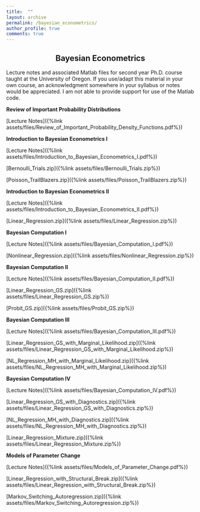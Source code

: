 ```yaml
---
title:  ""
layout: archive
permalink: /bayesian_econometrics/
author_profile: true
comments: true
---
```


<center>

<h2> Bayesian Econometrics </h2>

</center>

Lecture notes and associated Matlab files for second year Ph.D. course taught at the University of Oregon. If you use/adapt this material in your own course, an acknowledgment somewhere in your syllabus or notes would be appreciated. I am not able to provide support for use of the Matlab code. 

**Review of Important Probability Distributions**

[Lecture Notes]({%link assets/files/Review_of_Important_Probability_Density_Functions.pdf%})

**Introduction to Bayesian Econometrics I**

[Lecture Notes]({%link assets/files/Introduction_to_Bayesian_Econometrics_I.pdf%})

[Bernoulli_Trials.zip]({%link assets/files/Bernoulli_Trials.zip%})

[Poisson_TrailBlazers.zip]({%link assets/files/Poisson_TrailBlazers.zip%})

**Introduction to Bayesian Econometrics II**

[Lecture Notes]({%link assets/files/Introduction_to_Bayesian_Econometrics_II.pdf%})

[Linear_Regression.zip]({%link assets/files/Linear_Regression.zip%})

**Bayesian Computation I**

[Lecture Notes]({%link assets/files/Bayesian_Computation_I.pdf%})

[Nonlinear_Regression.zip]({%link assets/files/Nonlinear_Regression.zip%})

**Bayesian Computation II**

[Lecture Notes]({%link assets/files/Bayesian_Computation_II.pdf%})

[Linear_Regression_GS.zip]({%link assets/files/Linear_Regression_GS.zip%})

[Probit_GS.zip]({%link assets/files/Probit_GS.zip%})

**Bayesian Computation III**

[Lecture Notes]({%link assets/files/Bayesian_Computation_III.pdf%})

[Linear_Regression_GS_with_Marginal_Likelihood.zip]({%link assets/files/Linear_Regression_GS_with_Marginal_Likelihood.zip%})

[NL_Regression_MH_with_Marginal_Likelihood.zip]({%link assets/files/NL_Regression_MH_with_Marginal_Likelihood.zip%})

**Bayesian Computation IV**

[Lecture Notes]({%link assets/files/Bayesian_Computation_IV.pdf%})

[Linear_Regression_GS_with_Diagnostics.zip]({%link assets/files/Linear_Regression_GS_with_Diagnostics.zip%})

[NL_Regression_MH_with_Diagnostics.zip]({%link assets/files/NL_Regression_MH_with_Diagnostics.zip%})

[Linear_Regression_Mixture.zip]({%link assets/files/Linear_Regression_Mixture.zip%})

**Models of Parameter Change**

[Lecture Notes]({%link assets/files/Models_of_Parameter_Change.pdf%})

[Linear_Regression_with_Structural_Break.zip]({%link assets/files/Linear_Regression_with_Structural_Break.zip%})

[Markov_Switching_Autoregression.zip]({%link assets/files/Markov_Switching_Autoregression.zip%})